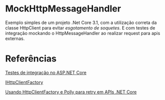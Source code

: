 # MockHttpMessageHandler

Exemplo simples de um projeto .Net Core 3.1, com a utilização correta da classe HttpClient para evitar _esgotamento de soquetes_. E com testes de integração mockando o HttpMessageHandler ao realizar request para apis externas.

# Referências

[Testes de integração no ASP.NET Core](https://docs.microsoft.com/pt-br/aspnet/core/test/integration-tests?view=aspnetcore-3.1)

[IHttpClientFactory](https://docs.microsoft.com/pt-br/dotnet/architecture/microservices/implement-resilient-applications/use-httpclientfactory-to-implement-resilient-http-requests)

[Usando HttpClientFactory e Polly para retry em APIs .NET Core](https://www.youtube.com/watch?v=WsqtkO20mLo)
